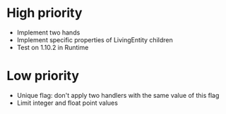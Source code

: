 # High priority
- Implement two hands
- Implement specific properties of LivingEntity children
- Test on 1.10.2 in Runtime

# Low priority
- Unique flag: don't apply two handlers with the same value of this flag
- Limit integer and float point values